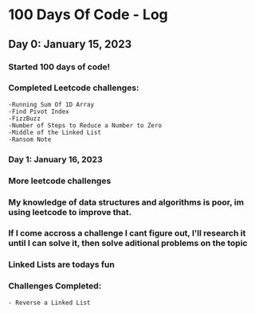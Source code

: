 # 100 Days Of Code - Log

## Day 0: January 15, 2023 

### Started 100 days of code!
### Completed Leetcode challenges:
    -Running Sum Of 1D Array
    -Find Pivot Index
    -FizzBuzz
    -Number of Steps to Reduce a Number to Zero
    -Middle of the Linked List
    -Ransom Note

### Day 1: January 16, 2023

### More leetcode challenges
### My knowledge of data structures and algorithms is poor, im using leetcode to improve that.
### If I come accross a challenge I cant figure out, I'll research it until I can solve it, then solve aditional problems on the topic
### Linked Lists are todays fun
### Challenges Completed:
    - Reverse a Linked List

